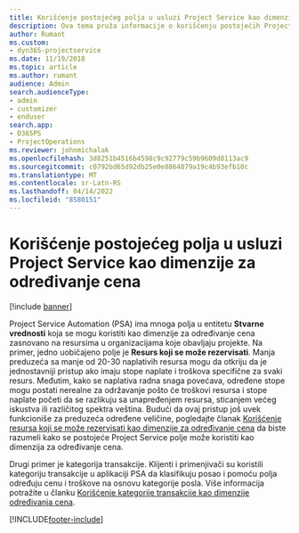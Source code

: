 ```yaml
---
title: Korišćenje postojećeg polja u usluzi Project Service kao dimenzije za određivanje cena
description: Ova tema pruža informacije o korišćenju postojećih Project Service polja kao dimenzija za određivanje cena.
author: Rumant
ms.custom:
- dyn365-projectservice
ms.date: 11/19/2018
ms.topic: article
ms.author: rumant
audience: Admin
search.audienceType:
- admin
- customizer
- enduser
search.app:
- D365PS
- ProjectOperations
ms.reviewer: johnmichalak
ms.openlocfilehash: 3d8251b4516b4598c9c92779c59b9609d8113ac9
ms.sourcegitcommit: c0792bd65d92db25e0e8864879a19c4b93efb10c
ms.translationtype: MT
ms.contentlocale: sr-Latn-RS
ms.lasthandoff: 04/14/2022
ms.locfileid: "8580151"
---
```

# <a name="use-an-existing-field-in-project-service-as-a-pricing-dimension"></a>Korišćenje postojećeg polja u usluzi Project Service kao dimenzije za određivanje cena

[!include [banner](../includes/psa-now-project-operations.md)]

Project Service Automation (PSA) ima mnoga polja u entitetu **Stvarne vrednosti** koja se mogu koristiti kao dimenzije za određivanje cena zasnovano na resursima u organizacijama koje obavljaju projekte. Na primer, jedno uobičajeno polje je **Resurs koji se može rezervisati**. Manja preduzeća sa manje od 20-30 naplativih resursa mogu da otkriju da je jednostavniji pristup ako imaju stope naplate i troškova specifične za svaki resurs. Međutim, kako se naplativa radna snaga povećava, određene stope mogu postati nerealne za održavanje pošto će troškovi resursa i stope naplate početi da se razlikuju sa unapređenjem resursa, sticanjem većeg iskustva ili različitog spektra veština. Budući da ovaj pristup još uvek funkcioniše za preduzeća određene veličine, pogledajte članak [Korišćenje resursa koji se može rezervisati kao dimenzije za određivanje cena](bookable-resource-pricing-dimension.md) da biste razumeli kako se postojeće Project Service polje može koristiti kao dimenzija za određivanje cena.

Drugi primer je kategorija transakcije. Klijenti i primenjivači su koristili kategoriju transakcije u aplikaciji PSA da klasifikuju posao i pomoću polja određuju cenu i troškove na osnovu kategorije posla. Više informacija potražite u članku [Korišćenje kategorije transakcije kao dimenzije određivanja cena](transaction-category-pricing-dimension.md).


[!INCLUDE[footer-include](../includes/footer-banner.md)]
